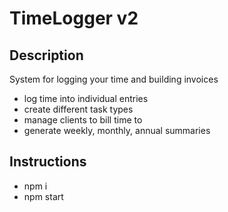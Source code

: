 # TimeLogger v2

## Description 
System for logging your time and building invoices

- log time into individual entries
- create different task types
- manage clients to bill time to
- generate weekly, monthly, annual summaries


## Instructions

- npm i
- npm start